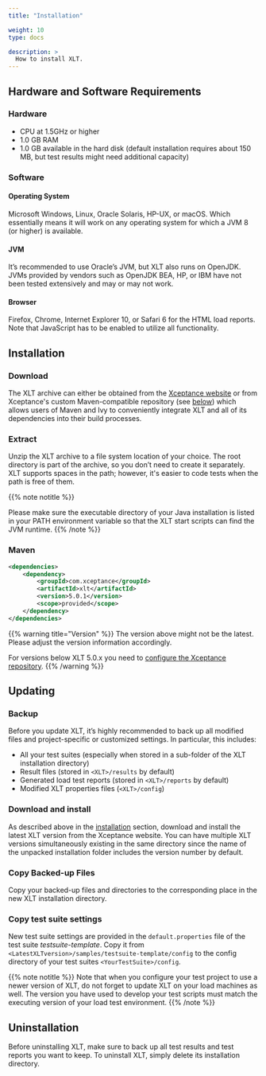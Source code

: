 ```yaml
---
title: "Installation"

weight: 10
type: docs

description: >
  How to install XLT.
---
```


## Hardware and Software Requirements

### Hardware

-   CPU at 1.5GHz or higher
-   1.0 GB RAM
-   1.0 GB available in the hard disk (default installation requires
    about 150 MB, but test results might need additional capacity)

### Software
#### Operating System 
Microsoft Windows, Linux, Oracle Solaris, HP-UX, or macOS. Which essentially means it will work on any operating system for which a JVM 8 (or higher) is available.
#### JVM 
It’s recommended to use Oracle’s JVM, but XLT also runs on OpenJDK. JVMs provided by vendors such as OpenJDK BEA, HP, or IBM have not been tested extensively and may or may not work.
#### Browser 
Firefox, Chrome, Internet Explorer 10, or Safari 6 for the HTML load reports. Note that JavaScript has to be enabled to utilize all functionality.

## Installation

### Download
The XLT archive can either be obtained from the <a href="https://www.xceptance.com/en/xlt/download.html" target="_blank">Xceptance website</a> or from Xceptance's custom Maven-compatible repository (see [below](#maven)) which allows users of Maven and Ivy to conveniently integrate XLT and all of its dependencies into their build processes.

### Extract
Unzip the XLT archive to a file system location of your choice. The root directory is part of the archive, so you don’t need to create it separately. XLT supports spaces in the path; however, it's easier to code tests when the path is free of them.

{{% note notitle %}}

Please make sure the executable directory of your Java installation is listed in your PATH environment variable so that the XLT start scripts can find the JVM runtime.
{{% /note %}}


### Maven

```xml
<dependencies>
    <dependency>
        <groupId>com.xceptance</groupId>
        <artifactId>xlt</artifactId>
        <version>5.0.1</version>
        <scope>provided</scope>
    </dependency>
</dependencies>
```
{{% warning title="Version" %}}
The version above might not be the latest. Please adjust the version information accordingly.

For versions below XLT 5.0.x you need to [configure the Xceptance repository](../../advanced/200-maven-builds/).
{{% /warning %}}

## Updating

### Backup
Before you update XLT, it’s highly recommended to back up all modified files and project-specific or customized settings. In particular, this includes:

* All your test suites (especially when stored in a sub-folder of the XLT installation directory)
* Result files (stored in `<XLT>/results` by default)
* Generated load test reports (stored in `<XLT>/reports` by default)
* Modified XLT properties files (`<XLT>/config`)

### Download and install
As described above in the [installation](#installation) section, download and install the latest XLT version from the Xceptance website. You can have multiple XLT versions simultaneously existing in the same directory since the name of the unpacked installation folder includes the version number by default.

### Copy Backed-up Files
Copy your backed-up files and directories to the corresponding place in the new XLT installation directory.

### Copy test suite settings
New test suite settings are provided in the `default.properties` file of the test suite *testsuite-template*. Copy it from `<LatestXLTversion>/samples/testsuite-template/config` to the config directory of your test suites `<YourTestSuite>/config`.

{{% note notitle %}}
Note that when you configure your test project to use a newer version of XLT, do not forget to update XLT on your load machines as well. The version you have used to develop your test scripts must match the executing version of your load test environment.
{{% /note %}}

## Uninstallation
Before uninstalling XLT, make sure to back up all test results and test reports you want to keep. To uninstall XLT, simply delete its installation directory.
